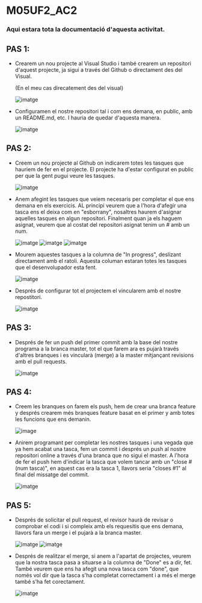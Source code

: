 # M05UF2_AC2
### Aqui estara tota la documentació d'aquesta activitat.
## PAS 1:
- Crearem un nou projecte al Visual Studio i també crearem un repositori d'aquest projecte, ja sigui a través del Github o directament des del Visual.

  (En el meu cas direcatement des del visual)

  ![imatge](img/crear_repos.png)

- Configuramen el nostre repositori tal i com ens demana, en public, amb un README.md, etc. I hauria de quedar d'aquesta manera.
 
  ![imatge](img/repos_inicial.png)

## PAS 2:
- Creem un nou projecte al Github on indicarem totes les tasques que hauriem de fer en el projecte. El projecte ha d'estar configurat en public per que la gent pugui veure les tasques.

  ![imatge](img/crear_projecte.png)

- Anem afegint les tasques que veiem necesaris per completar el que ens demana en els exercicis. AL principi veurem que a l'hora d'afegir una tasca ens el deixa com en "esborrany", nosaltres haurem d'asignar aquelles tasques en algun repositori. Finalment quan ja els haguem asignat, veurem que al costat del repositori asignat tenim un # amb un num.

  ![imatge](img/tasques_draft.png)
  ![imatge](img/tasques_repos.png)
  ![imatge](img/tasques_asignat.png)

- Mourem aquestes tasques a la columna de "In progress", deslizant directament amb el ratoli. Aquesta columan estaran totes les tasques que el desenvolupador esta fent.

  ![imatge](img/tasques_enprogres.png)

- Després de configurar tot el projectem el vincularem amb el nostre repostitori.

  ![imatge](img/tasques_link.png)

## PAS 3:
- Després de fer un push del primer commit amb la base del nostre programa a la branca master, tot el que farem ara es pujarà través d'altres branques i es vincularà (merge) a la master mitjançant revisions amb el pull requests.

  ![imatge](img/first_commit.png)

## PAS 4:
- Creem les branques on farem els push, hem de crear una branca feature y després crearem més branques feature basat en el primer y amb totes les funcions que ens demanin.

  ![image](img/branca_feature.png)

- Anirem programant per completar les nostres tasques i una vegada que ya hem acabat una tasca, fem un commit i després un push al nostre repositori online a través d'una branca que no sigui el master. A l'hora de fer el push hem d'indicar la tasca que volem tancar amb un "close #(num tasca)", en aquest cas era la tasca 1, llavors seria "closes #1" al final del missatge del commit.

  ![imatge](img/square_push.png)

## PAS 5:
- Després de solicitar el pull request, el revisor haurà de revisar o comprobar el codi i si compleix amb els requesitis que ens demana, llavors fara un merge i el pujarà a la branca master.

  ![imatge](img/pr_merge.png)
  ![imatge](img/pr_merge_confirm.png)

- Després de realitzar el merge, si anem a l'apartat de projectes, veurem que la nostra tasca pasa a situarse a la columna de "Done" es a dir, fet. També veurem que ens ha afegit una nova tasca com "done", que només vol dir que la tasca s'ha completat correctament i a més el merge també s'ha fet corectament.

  ![imatge](img/tasca_finalitzat.png)

  

